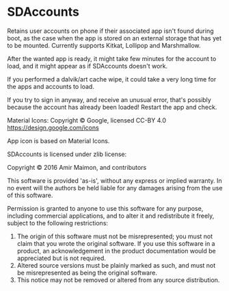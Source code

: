# SDAccounts
Retains user accounts on phone if their associated app isn't found during boot, as the case when the app is stored on an external storage that has yet to be mounted.
Currently supports Kitkat, Lollipop and Marshmallow.

After the wanted app is ready, it might take few minutes for the account to load, and it might appear as if SDAccounts doesn't work.

If you performed a dalvik/art cache wipe, it could take a very long time for the apps and accounts to load.

If you try to sign in anyway, and receive an unusual error, that's possibly because the account has already been loaded! Restart the app and check.

Material Icons: Copyright © Google, licensed CC-BY 4.0 https://design.google.com/icons

App icon is based on Material Icons.

SDAccounts is licensed under zlib license:

Copyright © 2016 Amir Maimon, and contributors

This software is provided 'as-is', without any express or implied warranty. In no event will the authors be held liable for any damages arising from the use of this software.

Permission is granted to anyone to use this software for any purpose, including commercial applications, and to alter it and redistribute it freely, subject to the following restrictions:

1. The origin of this software must not be misrepresented; you must not claim that you wrote the original software. If you use this software in a product, an acknowledgement in the product documentation would be appreciated but is not required.
2. Altered source versions must be plainly marked as such, and must not be misrepresented as being the original software.
3. This notice may not be removed or altered from any source distribution.
